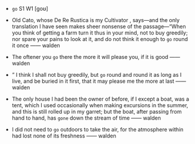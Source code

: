 - `go` S1 W1 [goʊ]



- Old Cato, whose De Re Rustica is my Cultivator , says﻿—and the only translation I have seen makes sheer nonsense of the passage﻿—“When you think of getting a farm turn it thus in your mind, not to buy greedily; nor spare your pains to look at it, and do not think it enough to `go` round it once —— walden

-  The oftener you `go` there the more it will please you, if it is good —— walden

- ” I think I shall not buy greedily, but `go` round and round it as long as I live, and be buried in it first, that it may please me the more at last —— walden

- The only house I had been the owner of before, if I except a boat, was a tent, which I used occasionally when making excursions in the summer, and this is still rolled up in my garret; but the boat, after passing from hand to hand, has `gone` down the stream of time —— walden

-  I did not need to `go` outdoors to take the air, for the atmosphere within had lost none of its freshness —— walden